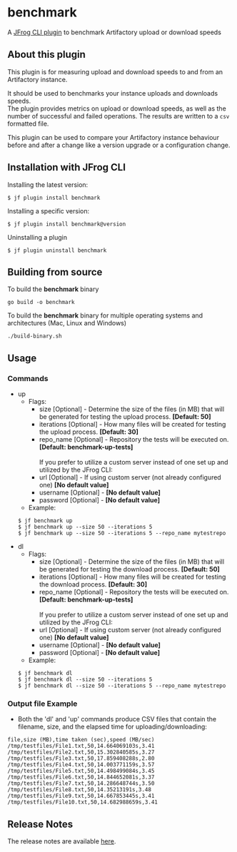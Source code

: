 # benchmark
A [JFrog CLI plugin](https://www.jfrog.com/confluence/display/CLI/JFrog+CLI#JFrogCLI-JFrogCLIPlugins) to benchmark Artifactory upload or download speeds

## About this plugin
This plugin is for measuring upload and download speeds to and from an Artifactory instance.

It should be used to benchmarks your instance uploads and downloads speeds.<br>
The plugin provides metrics on upload or download speeds, as well as the number of successful and failed operations. The results are written to a `csv` formatted file.

This plugin can be used to compare your Artifactory instance behaviour before and after a change like a version upgrade or a configuration change.

## Installation with JFrog CLI
Installing the latest version:

`$ jf plugin install benchmark`

Installing a specific version:

`$ jf plugin install benchmark@version`

Uninstalling a plugin

`$ jf plugin uninstall benchmark`

## Building from source
To build the **benchmark** binary
```shell
go build -o benchmark
```
To build the **benchmark** binary for multiple operating systems and architectures (Mac, Linux and Windows)
```shell
./build-binary.sh
```

## Usage
### Commands
* up
    - Flags:
        - size [Optional] -  Determine the size of the files (in MB) that will be generated for testing the upload process. **[Default: 50]**
        - iterations [Optional] - How many files will be created for testing the upload process. **[Default: 30]**
        - repo_name [Optional] - Repository the tests will be executed on. **[Default: benchmark-up-tests]** <br> <br>
       If you prefer to utilize a custom server instead of one set up and utilized by the JFrog CLI:
        - url [Optional] - If using custom server (not already configured one) **[No default value]**
        - username [Optional] - **[No default value]**
        - password [Optional] - **[No default value]**
    - Example:
    ```
  $ jf benchmark up
  $ jf benchmark up --size 50 --iterations 5
  $ jf benchmark up --size 50 --iterations 5 --repo_name mytestrepo
  ```
* dl
    - Flags:
        - size [Optional] - Determine the size of the files (in MB) that will be generated for testing the download process. **[Default: 50]**
        - iterations [Optional] - How many files will be created for testing the download process. **[Default: 30]**
        - repo_name [Optional] - Repository the tests will be executed on. **[Default: benchmark-up-tests]** <br> <br>
        If you prefer to utilize a custom server instead of one set up and utilized by the JFrog CLI:
        - url [Optional] - If using custom server (not already configured one) **[No default value]**
        - username [Optional] - **[No default value]**
        - password [Optional] - **[No default value]**
    - Example:
    ```
  $ jf benchmark dl  
  $ jf benchmark dl --size 50 --iterations 5
  $ jf benchmark dl --size 50 --iterations 5 --repo_name mytestrepo
  ```

### Output file Example
* Both the 'dl' and 'up' commands produce CSV files that contain the filename, size, and the elapsed time for uploading/downloading:
```
file,size (MB),time taken (sec),speed (MB/sec)
/tmp/testfiles/File1.txt,50,14.664069103s,3.41
/tmp/testfiles/File2.txt,50,15.302840585s,3.27
/tmp/testfiles/File3.txt,50,17.859408288s,2.80
/tmp/testfiles/File4.txt,50,14.003771159s,3.57
/tmp/testfiles/File5.txt,50,14.498499084s,3.45
/tmp/testfiles/File6.txt,50,14.844652081s,3.37
/tmp/testfiles/File7.txt,50,14.286648744s,3.50
/tmp/testfiles/File8.txt,50,14.35213191s,3.48
/tmp/testfiles/File9.txt,50,14.667853445s,3.41
/tmp/testfiles/File10.txt,50,14.682988659s,3.41
```


## Release Notes
The release notes are available [here](RELEASE.md).